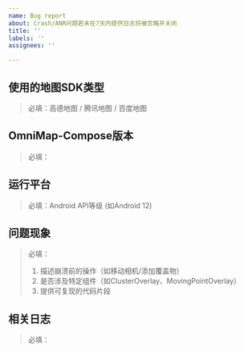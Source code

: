 ```yaml
---
name: Bug report
about: Crash/ANR问题若未在7天内提供日志将被忽略并关闭
title: ''
labels: ''
assignees: ''

---
```


## 使用的地图SDK类型  
> 必填：高德地图 / 腾讯地图 / 百度地图  



## OmniMap-Compose版本  
> 必填：



## 运行平台  
> 必填：Android API等级 (如Android 12)  



## 问题现象  
> 必填：  
> 1. 描述崩溃前的操作（如移动相机/添加覆盖物）  
> 2. 是否涉及特定组件（如ClusterOverlay、MovingPointOverlay）  
> 3. 提供可复现的代码片段



## 相关日志  
> 必填：
